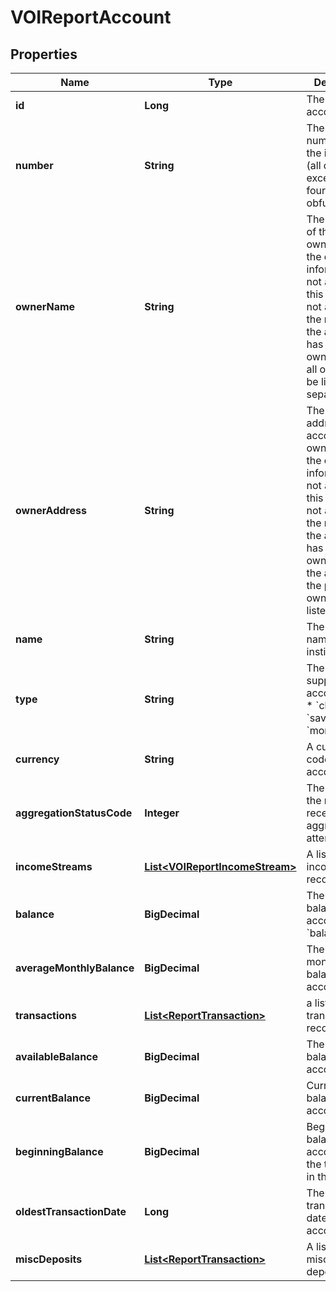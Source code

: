 

# VOIReportAccount


## Properties

| Name | Type | Description | Notes |
|------------ | ------------- | ------------- | -------------|
|**id** | **Long** | The ID of the account |  [optional] |
|**number** | **String** | The account number from the institution (all digits except the last four are obfuscated) |  [optional] |
|**ownerName** | **String** | The name(s) of the account owner(s). If the owner information is not available, this field will not appear in the report. If the account has multiple owners then all owners will be listed separated by |. |  [optional] |
|**ownerAddress** | **String** | The mailing address of the account owner(s). If the owner information is not available, this field will not appear in the report. If the account has multiple owners then the address of the primary owner will be listed. |  [optional] |
|**name** | **String** | The account name from the institution |  [optional] |
|**type** | **String** | The list of supported account types. * &#x60;checking&#x60; * &#x60;savings&#x60; * &#x60;moneyMarket&#x60; |  [optional] |
|**currency** | **String** | A currency code for account |  [optional] |
|**aggregationStatusCode** | **Integer** | The status of the most recent aggregation attempt |  [optional] |
|**incomeStreams** | [**List&lt;VOIReportIncomeStream&gt;**](VOIReportIncomeStream.md) | A list of income stream records |  [optional] |
|**balance** | **BigDecimal** | The cleared balance of the account as-of &#x60;balanceDate&#x60; |  [optional] |
|**averageMonthlyBalance** | **BigDecimal** | The average monthly balance of this account |  [optional] |
|**transactions** | [**List&lt;ReportTransaction&gt;**](ReportTransaction.md) | a list of transaction records |  [optional] |
|**availableBalance** | **BigDecimal** | The available balance for the account |  [optional] |
|**currentBalance** | **BigDecimal** | Current balance of the account |  [optional] |
|**beginningBalance** | **BigDecimal** | Beginning balance of account per the time period in the report |  [optional] |
|**oldestTransactionDate** | **Long** | The oldest transaction date of this account. |  [optional] |
|**miscDeposits** | [**List&lt;ReportTransaction&gt;**](ReportTransaction.md) | A list of miscellaneous deposits |  [optional] |



